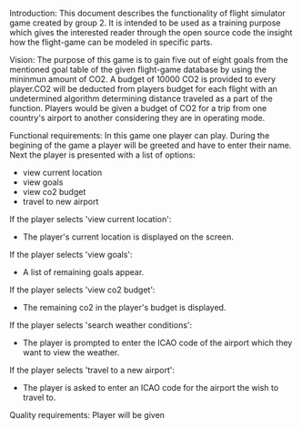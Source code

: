 Introduction: 
This document describes the functionality of flight simulator game created by group 2. It is intended to be used as a training purpose which gives the interested reader through the open source code the insight how the flight-game can be modeled in specific parts.

Vision:
The purpose of this game is to gain five out of eight goals from the mentioned goal table of the given flight-game database by using the mininmun amount of CO2. A budget of 10000 CO2 is provided to every player.CO2 will be deducted from players budget for each flight with an undetermined algorithm determining distance traveled as a part of the function. Players would be given a budget of CO2 for a trip from one country's airport to another considering they are in operating mode.


Functional requirements:
In this game one player can play.
During the begining of the game a player will be greeted and have to enter their name.
Next the player is presented with a list of options: 

- view current location 
- view goals 
- view co2 budget 
- travel to new airport

If the player selects 'view current location': 
- The player's current location is displayed on the screen.

If the player selects 'view goals': 
- A list of remaining goals appear.

If the player selects 'view co2 budget': 
- The remaining co2 in the player's budget is displayed.


If the player selects 'search weather conditions': 
- The player is prompted to enter the ICAO code of the airport which they want to view the weather.

If the player selects 'travel to a new airport': 
- The player is asked to enter an ICAO code for the airport the wish to travel to.

Quality requirements:
Player will be given 
